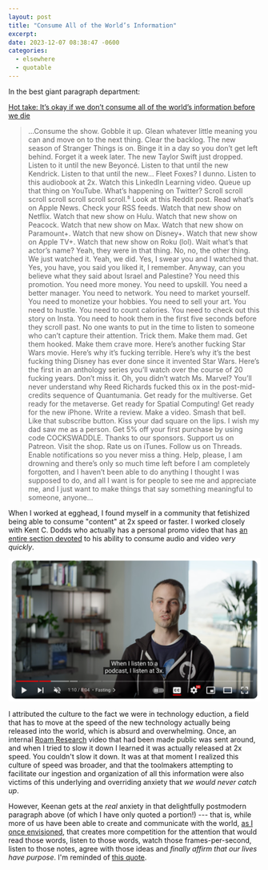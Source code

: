 ```yaml
---
layout: post
title: "Consume All of the World’s Information"
excerpt:
date: 2023-12-07 08:38:47 -0600
categories:
  - elsewhere
  - quotable
---
```


In the best giant paragraph department:

[Hot take: It’s okay if we don’t consume all of the world’s information before we die](https://gkeenan.co/avgb/hot-take-its-okay-if-we-dont-consume-all-of-the-worlds-information-before-we-die "Hot take: It’s okay if we don’t consume all of the world’s information before we die — Keenan")

> ...Consume the show. Gobble it up. Glean whatever little meaning you can and move on to the next thing. Clear the backlog. The new season of Stranger Things is on. Binge it in a day so you don’t get left behind. Forget it a week later. The new Taylor Swift just dropped. Listen to it until the new Beyoncé. Listen to that until the new Kendrick. Listen to that until the new… Fleet Foxes? I dunno. Listen to this audiobook at 2x. Watch this LinkedIn Learning video. Queue up that thing on YouTube. What’s happening on Twitter? Scroll scroll scroll scroll scroll scroll scroll.⁵ Look at this Reddit post. Read what’s on Apple News. Check your RSS feeds. Watch that new show on Netflix. Watch that new show on Hulu. Watch that new show on Peacock. Watch that new show on Max. Watch that new show on Paramount+. Watch that new show on Disney+. Watch that new show on Apple TV+. Watch that new show on Roku (lol). Wait what’s that actor’s name? Yeah, they were in that thing. No, no, the other thing. We just watched it. Yeah, we did. Yes, I swear you and I watched that. Yes, you have, you said you liked it, I remember. Anyway, can you believe what they said about Israel and Palestine? You need this promotion. You need more money. You need to upskill. You need a better manager. You need to network. You need to market yourself. You need to monetize your hobbies. You need to sell your art. You need to hustle. You need to count calories. You need to check out this story on Insta. You need to hook them in the first five seconds before they scroll past. No one wants to put in the time to listen to someone who can’t capture their attention. Trick them. Make them mad. Get them hooked. Make them crave more. Here’s another fucking Star Wars movie. Here’s why it’s fucking terrible. Here’s why it’s the best fucking thing Disney has ever done since it invented Star Wars. Here’s the first in an anthology series you’ll watch over the course of 20 fucking years. Don’t miss it. Oh, you didn’t watch Ms. Marvel? You’ll never understand why Reed Richards fucked this ox in the post-mid-credits sequence of Quantumania. Get ready for the multiverse. Get ready for the metaverse. Get ready for Spatial Computing! Get ready for the new iPhone. Write a review. Make a video. Smash that bell. Like that subscribe button. Kiss your dad square on the lips. I wish my dad saw me as a person. Get 5% off your first purchase by using code COCKSWADDLE. Thanks to our sponsors. Support us on Patreon. Visit the shop. Rate us on iTunes. Follow us on Threads. Enable notifications so you never miss a thing. Help, please, I am drowning and there’s only so much time left before I am completely forgotten, and I haven’t been able to do anything I thought I was supposed to do, and all I want is for people to see me and appreciate me, and I just want to make things that say something meaningful to someone, anyone...

When I worked at egghead, I found myself in a community that fetishized being able to consume "content" at 2x speed or faster. I worked closely with Kent C. Dodds who actually has a personal promo video that has [an entire section devoted](https://youtu.be/sxcRxZpUJWo?t=47&si=sMRlyHApsn8aHE8M) to his ability to consume audio and video _very quickly_.

![Kent C. Dodds: I listen at 3x](/assets/2023/12/dodds.png "Kent C. Dodds: I listen at 3x")

I attributed the culture to the fact we were in technology eduction, a field that has to move at the speed of the new technology actually being released into the world, which is absurd and overwhelming. Once, an internal [Roam Research](https://roamresearch.com/) video that had been made public was sent around, and when I tried to slow it down I learned it was actually released at 2x speed. You couldn't slow it down. It was at that moment I realized this culture of speed was broader, and that the toolmakers attempting to facilitate our ingestion and organization of all this information were also victims of this underlying and overriding anxiety that _we would never catch up_.

However, Keenan gets at the _real_ anxiety in that delightfully postmodern paragraph above (of which I have only quoted a portion!) --- that is, while more of us have been able to create and communicate with the world, [as I once envisioned](/2016/03/15/goodbye-integration-research/), that creates more competition for the attention that would read those words, listen to those words, watch those frames-per-second, listen to those notes, agree with those ideas and _finally affirm that our lives have purpose_. I'm reminded of [this quote](/2023/08/24/today-we-are-born-as-individuals-and-it-is-our-job-to-seek-communities-instead-of-attention/ "Today, We Are Born as Individuals, and It Is Our Job to Seek Communities Instead of Attention").
